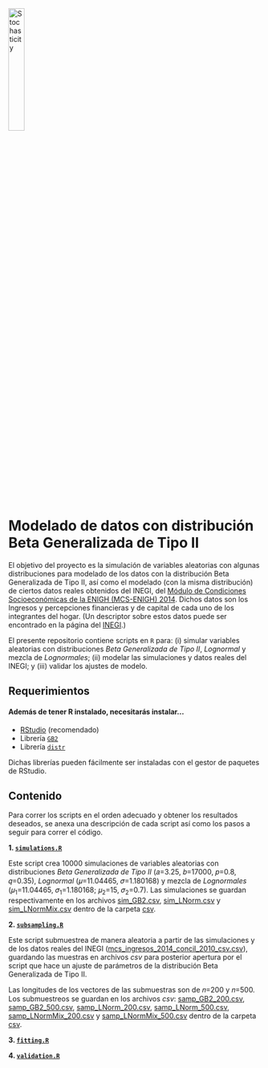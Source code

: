 <img src="https://github.com/RodolfoFerro/ModeladoBetaGeneralizadaII/blob/master/logo.png" alt="Stochasticity" width="25%">

# Modelado de datos con distribución Beta Generalizada de Tipo II


El objetivo del proyecto es la simulación de variables aleatorias con algunas distribuciones para modelado de los datos con la distribución Beta Generalizada de Tipo II, así como el modelado (con la misma distribución) de ciertos datos reales obtenidos del INEGI, del [Módulo de Condiciones Socioeconómicas de la ENIGH (MCS-ENIGH) 2014](http://www.beta.inegi.org.mx/proyectos/enchogares/modulos/mcs/2014/). Dichos datos son los Ingresos y percepciones financieras y de capital de cada uno de los integrantes del hogar. (Un descriptor sobre estos datos puede ser encontrado en la página del [INEGI](http://internet.contenidos.inegi.org.mx/contenidos/Productos/prod_serv/contenidos/espanol/bvinegi/productos/nueva_estruc/702825070403.pdf).)

El presente repositorio contiene scripts en `R` para: (i) simular variables aleatorias con distribuciones _Beta Generalizada de Tipo II_, _Lognormal_ y mezcla de _Lognormales_; (ii) modelar las simulaciones y datos reales del INEGI; y (iii) validar los ajustes de modelo.


##  Requerimientos


#### Además de tener R instalado, necesitarás instalar...


* [RStudio](https://www.rstudio.com) (recomendado)
* Librería [`GB2`](https://cran.r-project.org/web/packages/GB2/index.html)
* Librería [`distr`](https://cran.r-project.org/web/packages/distr/index.html)

Dichas librerías pueden fácilmente ser instaladas con el gestor de paquetes de RStudio.


## Contenido

Para correr los scripts en el orden adecuado y obtener los resultados deseados, se anexa una descripción de cada script así como los pasos a seguir para correr el código.


**1. [`simulations.R`]()**

Este script crea 10000 simulaciones de variables aleatorias con distribuciones _Beta Generalizada de Tipo II_ (𝑎=3.25, 𝑏=17000, 𝑝=0.8, 𝑞=0.35), _Lognormal_ (𝜇=11.04465, 𝜎=1.180168) y mezcla de _Lognormales_ (𝜇<sub>1</sub>=11.04465, 𝜎<sub>1</sub>=1.180168; 𝜇<sub>2</sub>=15, 𝜎<sub>2</sub>=0.7). Las simulaciones se guardan respectivamente en los archivos [sim_GB2.csv](), [sim_LNorm.csv]() y [sim_LNormMix.csv]() dentro de la carpeta [csv](https://github.com/RodolfoFerro/ModeladoBetaGeneralizadaII/tree/master/csv).


**2. [`subsampling.R`]()**

Este script submuestrea de manera aleatoria a partir de las simulaciones y de los datos reales del INEGI ([mcs_ingresos_2014_concil_2010_csv.csv](https://github.com/RodolfoFerro/ModeladoBetaGeneralizadaII/blob/master/csv/mcs_ingresos_2014_concil_2010_csv.csv)), guardando las muestras en archivos _csv_ para posterior apertura por el script que hace un ajuste de parámetros de la distribución Beta Generalizada de Tipo II.

Las longitudes de los vectores de las submuestras son de 𝑛=200 y 𝑛=500. Los submuestreos se guardan en los archivos _csv_: [samp_GB2_200.csv](), [samp_GB2_500.csv](), [samp_LNorm_200.csv](), [samp_LNorm_500.csv](), [samp_LNormMix_200.csv]() y [samp_LNormMix_500.csv]() dentro de la carpeta [csv](https://github.com/RodolfoFerro/ModeladoBetaGeneralizadaII/tree/master/csv).


**3. [`fitting.R`]()**


**4. [`validation.R`]()**
